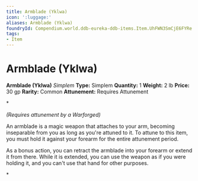 ```yaml
---
title: Armblade (Yklwa)
icon: ':luggage:'
aliases: Armblade (Yklwa)
foundryId: Compendium.world.ddb-eureka-ddb-items.Item.UhFWN3SmCjE6FYRe
tags:
- Item
---
```


# Armblade (Yklwa)

**Armblade (Yklwa)**
_Simplem_
**Type:** Simplem
**Quantity:** 1
**Weight:** 2 lb
**Price:** 30 gp
**Rarity:** Common
**Attunement:** Requires Attunement

*<div class="item-attunement"><i>(Requires attunement by a Warforged)</i><p>An armblade is a magic weapon that attaches to your arm, becoming inseparable from you as long as you're attuned to it. To attune to this item, you must hold it against your forearm for the entire attunement period.

As a bonus action, you can retract the armblade into your forearm or extend it from there. While it is extended, you can use the weapon as if you were holding it, and you can't use that hand for other purposes.</p>*